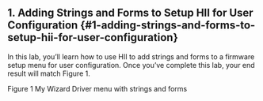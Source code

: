 ## 1\. Adding Strings and Forms to Setup HII for User Configuration {#1-adding-strings-and-forms-to-setup-hii-for-user-configuration}

In this lab, you’ll learn how to use HII to add strings and forms to a firmware setup menu for user configuration. Once you’ve complete this lab, your end result will match Figure 1.

Figure 1 My Wizard Driver menu with strings and forms